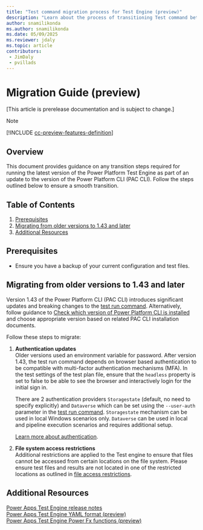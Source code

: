 ```yaml
---
title: "Test command migration process for Test Engine (preview)"
description: "Learn about the process of transitioning Test command between versions of Test Engine"
author: snamilikonda
ms.author: snamilikonda
ms.date: 05/09/2025
ms.reviewer: jdaly
ms.topic: article
contributors:
 - JimDaly
 - pvillads
---
```


# Migration Guide (preview)

[This article is prerelease documentation and is subject to change.]

> [!NOTE]
> [!INCLUDE [cc-preview-features-definition](../includes/cc-preview-features-definition.md)]

## Overview

This document provides guidance on any transition steps required for running the latest version of the Power Platform Test Engine as part of an update to the version of the Power Platform CLI (PAC CLI). Follow the steps outlined below to ensure a smooth transition.

## Table of Contents

1. [Prerequisites](#prerequisites)
1. [Migrating from older versions to 1.43 and later](#migrating-from-older-versions-to-143-and-later)
1. [Additional Resources](#additional-resources)

## Prerequisites

- Ensure you have a backup of your current configuration and test files.

## Migrating from older versions to 1.43 and later

Version 1.43 of the Power Platform CLI (PAC CLI) introduces significant updates and breaking changes to the [test run command](../developer/cli/reference/test.md#pac-test-run).
Alternatively, follow guidance to [Check which version of Power Platform CLI is installed](../developer/cli/introduction.md#check-which-version-of-power-platform-cli-is-installed) and choose appropriate version based on related PAC CLI installation documents.

Follow these steps to migrate:

1. **Authentication updates**  
   Older versions used an environment variable for password. After version 1.43, the test run command depends on browser based authentication to be compatible with multi-factor authentication mechanisms (MFA). In the test settings of the test plan file, ensure that the `headless` property is set to false to be able to see the browser and interactively login for the initial sign in.

   There are 2 authentication providers `Storagestate` (default, no need to specify explicitly) and `Dataverse` which can be set using the `--user-auth` parameter in the [test run command](../developer/cli/reference/test.md#pac-test-run). `Storagestate` mechanism can be used in local Windows scenarios only. `Dataverse` can be used in local and pipeline execution scenarios and requires additional setup.

   [Learn more about authentication](authentication.md).


1. **File system access restrictions**  
   Additional restrictions are applied to the Test engine to ensure that files cannot be accessed from certain locations on the file system. Please ensure test files and results are not located in one of the restricted locations as outlined in [file access restrictions](filerestrictions.md).

## Additional Resources

[Power Apps Test Engine release notes](https://github.com/microsoft/PowerApps-TestEngine/releases)  
[Power Apps Test Engine YAML format (preview)](yaml.md)  
[Power Apps Test Engine Power Fx functions (preview)](powerfx.md)
